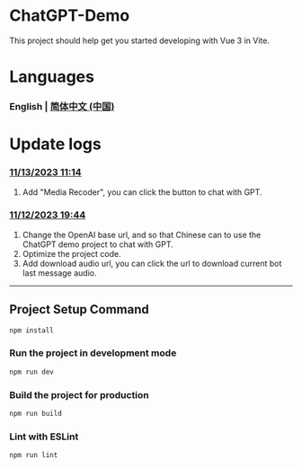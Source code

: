 # ChatGPT-Demo

This project should help get you started developing with Vue 3 in Vite.

# Languages
### English | [简体中文 (中国)](https://github.com/qaz3440798292/chatgpt-demo/blob/main/README-CN.md)

# Update logs

### [11/13/2023 11:14]()
1. Add "Media Recoder", you can click the button to chat with GPT.

### [11/12/2023 19:44]() 
1. Change the OpenAI base url, and so that Chinese can to use the ChatGPT demo project to chat with GPT.
2. Optimize the project code.
3. Add download audio url, you can click the url to download current bot last message audio.

___________

## Project Setup Command

```sh
npm install
```

### Run the project in development mode

```sh
npm run dev
```

### Build the project for production

```sh
npm run build
```

### Lint with ESLint

```sh
npm run lint
```
